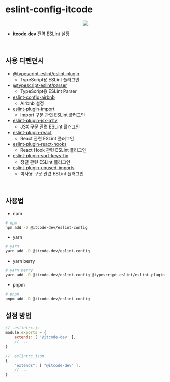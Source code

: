 # eslint-config-itcode

<p align="center">
	<a href="https://user-images.githubusercontent.com/50317129/260247458-5433aa31-3f43-4725-af70-ab308dcf7464.png" target="_blank" align="center">
		<img src="https://user-images.githubusercontent.com/50317129/260247458-5433aa31-3f43-4725-af70-ab308dcf7464.png" />
	</a>
</p>

- **itcode.dev** 전역 ESLint 설정

<br />

## 사용 디펜던시

- [@typescript-eslint/eslint-plugin](https://www.npmjs.com/package/@typescript-eslint/eslint-plugin)
  - TypeScript용 ESLint 플러그인
- [@typescript-eslint/parser](https://www.npmjs.com/package/@typescript-eslint/parser)
  - TypeScript용 ESLint Parser
- [eslint-config-airbnb](https://www.npmjs.com/package/eslint-config-airbnb)
  - Airbnb 설정
- [eslint-plugin-import](https://www.npmjs.com/package/eslint-plugin-import)
  - Import 구문 관련 ESLint 플러그인
- [eslint-plugin-jsx-a11y](https://www.npmjs.com/package/eslint-plugin-jsx-a11y)
  - JSX 구문 관련 ESLint 플러그인
- [eslint-plugin-react](https://www.npmjs.com/package/eslint-plugin-react)
  - React 관련 ESLint 플러그인
- [eslint-plugin-react-hooks](https://www.npmjs.com/package/eslint-plugin-react-hooks)
  - React Hook 관련 ESLint 플러그인
- [eslint-plugin-sort-keys-fix](https://www.npmjs.com/package/eslint-plugin-sort-keys-fix)
  - 정렬 관련 ESLint 플러그인
- [eslint-plugin-unused-imports](https://www.npmjs.com/package/eslint-plugin-unused-imports)
  - 미사용 구문 관련 ESLint 플러그인

<br />

## 사용법

- npm

``` bash
# npm
npm add -D @itcode-dev/eslint-config
```

- yarn

``` bash
# yarn
yarn add -D @itcode-dev/eslint-config
```

- yarn berry

``` bash
# yarn berry
yarn add -D @itcode-dev/eslint-config @typescript-eslint/eslint-plugin @typescript-eslint/parser eslint-config-airbnb eslint-plugin-import eslint-plugin-jsx-a11y eslint-plugin-react eslint-plugin-react-hooks eslint-plugin-sort-keys-fix eslint-plugin-unused-imports
```

- pnpm

``` bash
# pnpm
pnpm add -D @itcode-dev/eslint-config
```

## 설정 방법

``` js
// .eslintrc.js
module.exports = {
	extends: [ '@itcode-dev' ],
	// ...
}
```

``` js
// .eslintrc.json
{
	"extends": [ "@itcode-dev" ],
	// ...
}
```
